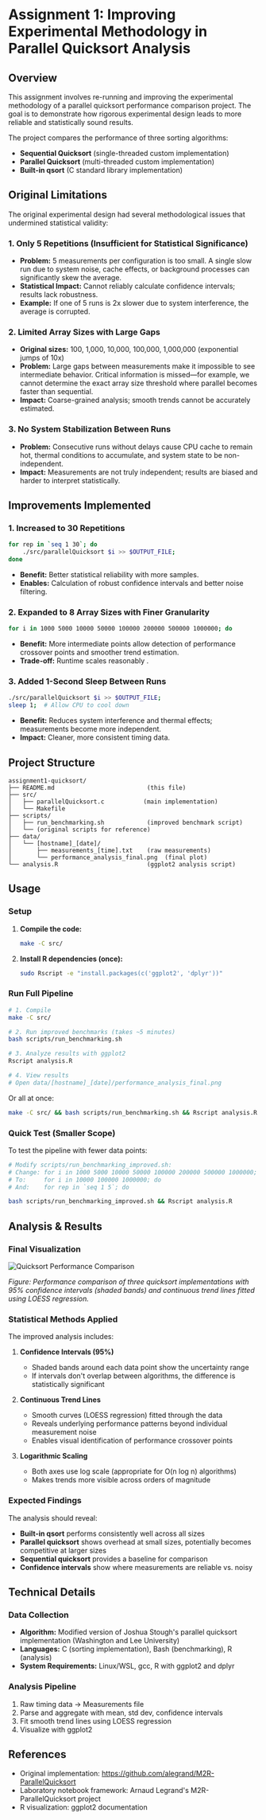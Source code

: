 # Assignment 1: Improving Experimental Methodology in Parallel Quicksort Analysis

## Overview

This assignment involves re-running and improving the experimental methodology of a parallel quicksort performance comparison project. The goal is to demonstrate how rigorous experimental design leads to more reliable and statistically sound results.

The project compares the performance of three sorting algorithms:
- **Sequential Quicksort** (single-threaded custom implementation)
- **Parallel Quicksort** (multi-threaded custom implementation)
- **Built-in qsort** (C standard library implementation)

## Original Limitations

The original experimental design had several methodological issues that undermined statistical validity:

### 1. **Only 5 Repetitions (Insufficient for Statistical Significance)**
- **Problem:** 5 measurements per configuration is too small. A single slow run due to system noise, cache effects, or background processes can significantly skew the average.
- **Statistical Impact:** Cannot reliably calculate confidence intervals; results lack robustness.
- **Example:** If one of 5 runs is 2x slower due to system interference, the average is corrupted.

### 2. **Limited Array Sizes with Large Gaps**
- **Original sizes:** 100, 1,000, 10,000, 100,000, 1,000,000 (exponential jumps of 10x)
- **Problem:** Large gaps between measurements make it impossible to see intermediate behavior. Critical information is missed—for example, we cannot determine the exact array size threshold where parallel becomes faster than sequential.
- **Impact:** Coarse-grained analysis; smooth trends cannot be accurately estimated.

### 3. **No System Stabilization Between Runs**
- **Problem:** Consecutive runs without delays cause CPU cache to remain hot, thermal conditions to accumulate, and system state to be non-independent.
- **Impact:** Measurements are not truly independent; results are biased and harder to interpret statistically.

## Improvements Implemented

### 1. **Increased to 30 Repetitions**
```bash
for rep in `seq 1 30`; do
    ./src/parallelQuicksort $i >> $OUTPUT_FILE;
done
```
- **Benefit:** Better statistical reliability with more samples.
- **Enables:** Calculation of robust confidence intervals and better noise filtering.

### 2. **Expanded to 8 Array Sizes with Finer Granularity**
```bash
for i in 1000 5000 10000 50000 100000 200000 500000 1000000; do
```
- **Benefit:** More intermediate points allow detection of performance crossover points and smoother trend estimation.
- **Trade-off:** Runtime scales reasonably .

### 3. **Added 1-Second Sleep Between Runs**
```bash
./src/parallelQuicksort $i >> $OUTPUT_FILE;
sleep 1;  # Allow CPU to cool down
```
- **Benefit:** Reduces system interference and thermal effects; measurements become more independent.
- **Impact:** Cleaner, more consistent timing data.

## Project Structure

```
assignment1-quicksort/
├── README.md                          (this file)
├── src/
│   ├── parallelQuicksort.c           (main implementation)
│   └── Makefile
├── scripts/
│   ├── run_benchmarking.sh            (improved benchmark script)
│   └── (original scripts for reference)
├── data/
│   └── [hostname]_[date]/
│       ├── measurements_[time].txt    (raw measurements)
│       └── performance_analysis_final.png  (final plot)
└── analysis.R                         (ggplot2 analysis script)
```

## Usage

### Setup

1. **Compile the code:**
   ```bash
   make -C src/
   ```

2. **Install R dependencies (once):**
   ```bash
   sudo Rscript -e "install.packages(c('ggplot2', 'dplyr'))"
   ```

### Run Full Pipeline

```bash
# 1. Compile
make -C src/

# 2. Run improved benchmarks (takes ~5 minutes)
bash scripts/run_benchmarking.sh

# 3. Analyze results with ggplot2
Rscript analysis.R

# 4. View results
# Open data/[hostname]_[date]/performance_analysis_final.png
```

Or all at once:
```bash
make -C src/ && bash scripts/run_benchmarking.sh && Rscript analysis.R
```

### Quick Test (Smaller Scope)

To test the pipeline with fewer data points:
```bash
# Modify scripts/run_benchmarking_improved.sh:
# Change: for i in 1000 5000 10000 50000 100000 200000 500000 1000000; do
# To:     for i in 10000 100000 1000000; do
# And:    for rep in `seq 1 5`; do

bash scripts/run_benchmarking_improved.sh && Rscript analysis.R
```

## Analysis & Results

### Final Visualization

![Quicksort Performance Comparison](./data/Youssef_2025-10-19//performance_analysis_final.png)

*Figure: Performance comparison of three quicksort implementations with 95% confidence intervals (shaded bands) and continuous trend lines fitted using LOESS regression.*

### Statistical Methods Applied

The improved analysis includes:

1. **Confidence Intervals (95%)**
   - Shaded bands around each data point show the uncertainty range
   - If intervals don't overlap between algorithms, the difference is statistically significant

2. **Continuous Trend Lines**
   - Smooth curves (LOESS regression) fitted through the data
   - Reveals underlying performance patterns beyond individual measurement noise
   - Enables visual identification of performance crossover points

3. **Logarithmic Scaling**
   - Both axes use log scale (appropriate for O(n log n) algorithms)
   - Makes trends more visible across orders of magnitude

### Expected Findings

The analysis should reveal:
- **Built-in qsort** performs consistently well across all sizes
- **Parallel quicksort** shows overhead at small sizes, potentially becomes competitive at larger sizes
- **Sequential quicksort** provides a baseline for comparison
- **Confidence intervals** show where measurements are reliable vs. noisy

## Technical Details

### Data Collection
- **Algorithm:** Modified version of Joshua Stough's parallel quicksort implementation (Washington and Lee University)
- **Languages:** C (sorting implementation), Bash (benchmarking), R (analysis)
- **System Requirements:** Linux/WSL, gcc, R with ggplot2 and dplyr

### Analysis Pipeline
1. Raw timing data → Measurements file
2. Parse and aggregate with mean, std dev, confidence intervals
3. Fit smooth trend lines using LOESS regression
4. Visualize with ggplot2

## References

- Original implementation: https://github.com/alegrand/M2R-ParallelQuicksort
- Laboratory notebook framework: Arnaud Legrand's M2R-ParallelQuicksort project
- R visualization: ggplot2 documentation